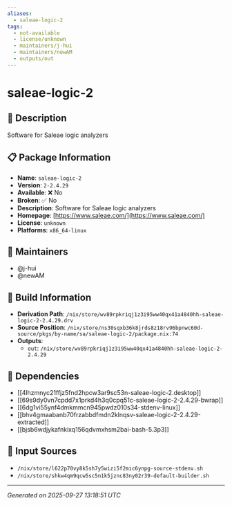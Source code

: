 ```yaml
---
aliases:
  - saleae-logic-2
tags:
  - not-available
  - license/unknown
  - maintainers/j-hui
  - maintainers/newAM
  - outputs/out
---
```


# saleae-logic-2

## 📝 Description

Software for Saleae logic analyzers

## 📋 Package Information

- **Name**: `saleae-logic-2`
- **Version**: `2-2.4.29`
- **Available**: ❌ No
- **Broken**: ✅ No
- **Description**: Software for Saleae logic analyzers
- **Homepage**: [https://www.saleae.com/](https://www.saleae.com/)
- **License**: `unknown`
- **Platforms**: `x86_64-linux`
## 👥 Maintainers

- @j-hui
- @newAM


## 🔧 Build Information

- **Derivation Path**: `/nix/store/wv89rpkriqj1z3i95ww40qx41a4840hh-saleae-logic-2-2.4.29.drv`
- **Source Position**: `/nix/store/ns30sqxb36k8jrds8z18rv96bpnwc60d-source/pkgs/by-name/sa/saleae-logic-2/package.nix:74`
- **Outputs**:
  - `out`:  `/nix/store/wv89rpkriqj1z3i95ww40qx41a4840hh-saleae-logic-2-2.4.29`

## 🔗 Dependencies

- [[4lhzmnyc21ffjz5fnd2hpcw3ar9sc53n-saleae-logic-2.desktop]]
- [[69s9dy0vn7cpdd7x1prkd4h3q0cpq51c-saleae-logic-2-2.4.29-bwrap]]
- [[6dg1vi55ynf4dmkmmcn945pwdz010s34-stdenv-linux]]
- [[bhv4gmaabanb70frzabbdfmdn2klnqsv-saleae-logic-2-2.4.29-extracted]]
- [[bjsb6wdjykafnkixq156qdvmxhsm2bai-bash-5.3p3]]

## 📁 Input Sources

- `/nix/store/l622p70vy8k5sh7y5wizi5f2mic6ynpg-source-stdenv.sh`
- `/nix/store/shkw4qm9qcw5sc5n1k5jznc83ny02r39-default-builder.sh`

---
*Generated on 2025-09-27 13:18:51 UTC*
